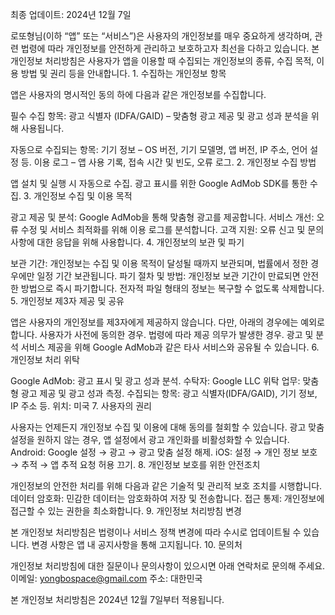 최종 업데이트: 2024년 12월 7일

로또형님(이하 “앱” 또는 “서비스”)은 사용자의 개인정보를 매우 중요하게 생각하며, 관련 법령에 따라 개인정보를 안전하게 관리하고 보호하고자 최선을 다하고 있습니다. 본 개인정보 처리방침은 사용자가 앱을 이용할 때 수집되는 개인정보의 종류, 수집 목적, 이용 방법 및 권리 등을 안내합니다.
	1.	수집하는 개인정보 항목

앱은 사용자의 명시적인 동의 하에 다음과 같은 개인정보를 수집합니다.

필수 수집 항목: 광고 식별자 (IDFA/GAID) – 맞춤형 광고 제공 및 광고 성과 분석을 위해 사용됩니다.

자동으로 수집되는 항목: 기기 정보 – OS 버전, 기기 모델명, 앱 버전, IP 주소, 언어 설정 등. 이용 로그 – 앱 사용 기록, 접속 시간 및 빈도, 오류 로그.
	2.	개인정보 수집 방법

앱 설치 및 실행 시 자동으로 수집. 광고 표시를 위한 Google AdMob SDK를 통한 수집.
	3.	개인정보 수집 및 이용 목적

광고 제공 및 분석: Google AdMob을 통해 맞춤형 광고를 제공합니다. 서비스 개선: 오류 수정 및 서비스 최적화를 위해 이용 로그를 분석합니다. 고객 지원: 오류 신고 및 문의사항에 대한 응답을 위해 사용합니다.
	4.	개인정보의 보관 및 파기

보관 기간: 개인정보는 수집 및 이용 목적이 달성될 때까지 보관되며, 법률에서 정한 경우에만 일정 기간 보관됩니다. 파기 절차 및 방법: 개인정보 보관 기간이 만료되면 안전한 방법으로 즉시 파기합니다. 전자적 파일 형태의 정보는 복구할 수 없도록 삭제합니다.
	5.	개인정보 제3자 제공 및 공유

앱은 사용자의 개인정보를 제3자에게 제공하지 않습니다. 다만, 아래의 경우에는 예외로 합니다. 사용자가 사전에 동의한 경우. 법령에 따라 제공 의무가 발생한 경우. 광고 및 분석 서비스 제공을 위해 Google AdMob과 같은 타사 서비스와 공유될 수 있습니다.
	6.	개인정보 처리 위탁

Google AdMob: 광고 표시 및 광고 성과 분석. 수탁자: Google LLC 위탁 업무: 맞춤형 광고 제공 및 광고 성과 측정. 수집되는 항목: 광고 식별자(IDFA/GAID), 기기 정보, IP 주소 등. 위치: 미국
	7.	사용자의 권리

사용자는 언제든지 개인정보 수집 및 이용에 대해 동의를 철회할 수 있습니다. 광고 맞춤 설정을 원하지 않는 경우, 앱 설정에서 광고 개인화를 비활성화할 수 있습니다. Android: Google 설정 → 광고 → 광고 맞춤 설정 해제. iOS: 설정 → 개인 정보 보호 → 추적 → 앱 추적 요청 허용 끄기.
	8.	개인정보 보호를 위한 안전조치

개인정보의 안전한 처리를 위해 다음과 같은 기술적 및 관리적 보호 조치를 시행합니다. 데이터 암호화: 민감한 데이터는 암호화하여 저장 및 전송합니다. 접근 통제: 개인정보에 접근할 수 있는 권한을 최소화합니다.
	9.	개인정보 처리방침 변경

본 개인정보 처리방침은 법령이나 서비스 정책 변경에 따라 수시로 업데이트될 수 있습니다. 변경 사항은 앱 내 공지사항을 통해 고지됩니다.
	10.	문의처

개인정보 처리방침에 대한 질문이나 문의사항이 있으시면 아래 연락처로 문의해 주세요. 이메일: yongbospace@gmail.com 주소: 대한민국

본 개인정보 처리방침은 2024년 12월 7일부터 적용됩니다.
